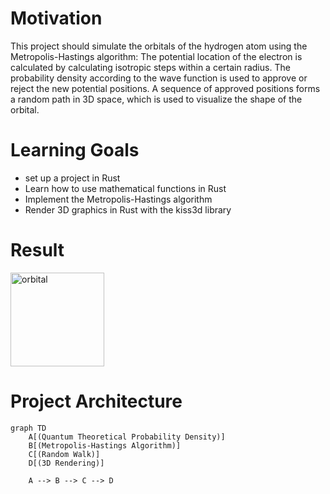 # Motivation
This project should simulate the orbitals of the hydrogen atom using the Metropolis-Hastings algorithm:
The potential location of the electron is calculated by calculating isotropic steps within a certain radius.
The probability density according to the wave function is used to approve or reject the new potential positions.
A sequence of approved positions forms a random path in 3D space, which is used to visualize the shape of the orbital.
# Learning Goals
- set up a project in Rust
- Learn how to use mathematical functions in Rust
- Implement the Metropolis-Hastings algorithm
- Render 3D graphics in Rust with the kiss3d library
# Result
<img src="file://3dz2.gif)" alt="orbital" width="150"/>

# Project Architecture
```mermaid
graph TD
    A[(Quantum Theoretical Probability Density)]
    B[(Metropolis-Hastings Algorithm)]
    C[(Random Walk)]
    D[(3D Rendering)]

    A --> B --> C --> D


